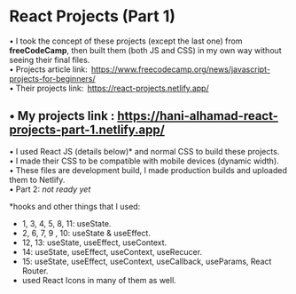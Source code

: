 # React Projects (Part 1)

• I took the concept of these projects (except the last one) from **freeCodeCamp**, then built them (both JS and CSS) in my own way without seeing their final files.  
• Projects article link: https://www.freecodecamp.org/news/javascript-projects-for-beginners/  
• Their projects link: https://react-projects.netlify.app/  
## • **My projects link : https://hani-alhamad-react-projects-part-1.netlify.app/**  
• I used React JS (details below)* and normal CSS to build these projects.  
• I made their CSS to be compatible with mobile devices (dynamic width).  
• These files are development build, I made production builds and uploaded them to Netlify.  
• Part 2: *not ready yet*


*hooks and other things that I used:
- 1, 3, 4, 5, 8, 11: useState.
- 2, 6, 7, 9 , 10: useState & useEffect.
- 12, 13: useState, useEffect, useContext.
- 14: useState, useEffect, useContext, useRecucer.
- 15: useState, useEffect, useContext, useCallback, useParams, React Router.
- used React Icons in many of them as well. 
